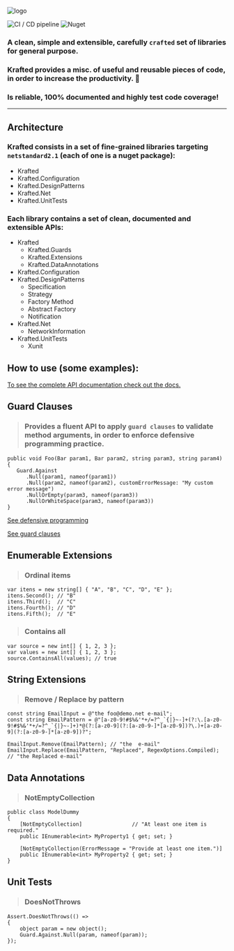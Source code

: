 ![logo](docs/logo.png)

![CI / CD pipeline](https://github.com/maiconheck/krafted/workflows/CI%20/%20CD%20pipeline/badge.svg)
![Nuget](https://img.shields.io/nuget/v/Krafted.Guards)

### A clean, simple and extensible, carefully `crafted` set of libraries for general purpose.
### Krafted provides a misc. of useful and reusable pieces of code, in order to increase the productivity. 🚀
### Is reliable, 100% documented and highly test code coverage!
---

## Architecture

### Krafted consists in a set of fine-grained libraries targeting `netstandard2.1` (each of one is a nuget package):
- Krafted
- Krafted.Configuration
- Krafted.DesignPatterns
- Krafted.Net
- Krafted.UnitTests

### Each library contains a set of clean, documented and extensible APIs:
- Krafted
  - Krafted.Guards
  - Krafted.Extensions
  - Krafted.DataAnnotations
- Krafted.Configuration
- Krafted.DesignPatterns
  - Specification
  - Strategy
  - Factory Method
  - Abstract Factory
  - Notification
- Krafted.Net
  - NetworkInformation
- Krafted.UnitTests
  - Xunit

## How to use (some examples):
[To see the complete API documentation check out the docs.]()

## Guard Clauses
> ### Provides a fluent API to apply `guard clauses` to validate method arguments, in order to enforce defensive programming practice.
```
public void Foo(Bar param1, Bar param2, string param3, string param4)
{
   Guard.Against
	  .Null(param1, nameof(param1))
	  .Null(param2, nameof(param2), customErrorMessage: "My custom error message")
	  .NullOrEmpty(param3, nameof(param3))
	  .NullOrWhiteSpace(param3, nameof(param3))
}
```
[See defensive programming](https://en.wikipedia.org/wiki/Defensive_programming)

[See guard clauses](http://wiki.c2.com/?GuardClause)

## Enumerable Extensions
>### Ordinal items
```
var itens = new string[] { "A", "B", "C", "D", "E" };
itens.Second(); // "B"
itens.Third();  // "C"
itens.Fourth(); // "D"
itens.Fifth();  // "E"
```

>### Contains all
```
var source = new int[] { 1, 2, 3 };
var values = new int[] { 1, 2, 3 };
source.ContainsAll(values); // true
```

## String Extensions
> ### Remove / Replace by pattern
```
const string EmailInput = @"the foo@demo.net e-mail";
const string EmailPattern = @"[a-z0-9!#$%&'*+/=?^_`{|}~-]+(?:\.[a-z0-9!#$%&'*+/=?^_`{|}~-]+)*@(?:[a-z0-9](?:[a-z0-9-]*[a-z0-9])?\.)+[a-z0-9](?:[a-z0-9-]*[a-z0-9])?";

EmailInput.Remove(EmailPattern); // "the  e-mail"
EmailInput.Replace(EmailPattern, "Replaced", RegexOptions.Compiled); // "the Replaced e-mail"
```
## Data Annotations
> ### NotEmptyCollection
```
public class ModelDummy
{
	[NotEmptyCollection]                // "At least one item is required."
	public IEnumerable<int> MyProperty1 { get; set; }

	[NotEmptyCollection(ErrorMessage = "Provide at least one item.")]
	public IEnumerable<int> MyProperty2 { get; set; }
}
```

## Unit Tests
>### DoesNotThrows
```
Assert.DoesNotThrows(() =>
{
	object param = new object();
	Guard.Against.Null(param, nameof(param));
});
```
